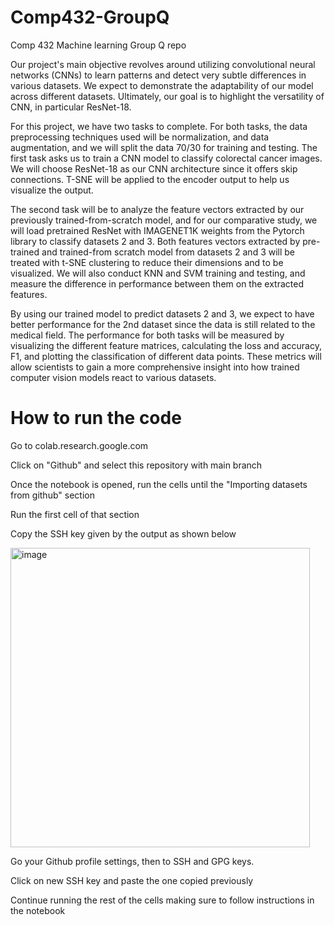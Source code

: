 # Comp432-GroupQ
Comp 432 Machine learning Group Q repo

Our project's main objective revolves around utilizing convolutional neural networks (CNNs) to learn patterns and detect very subtle differences in various datasets. We expect to demonstrate the adaptability of our model across different datasets. Ultimately, our goal is to highlight the versatility of CNN, in particular ResNet-18.

For this project, we have two tasks to complete. For both tasks, the data preprocessing techniques used will be normalization, and data augmentation, and we will split the data 70/30 for training and testing. The first task asks us to train a CNN model to classify colorectal cancer images. We will choose ResNet-18 as our CNN architecture since it offers skip connections. T-SNE will be applied to the encoder output to help us visualize the output.

The second task will be to analyze the feature vectors extracted by our previously trained-from-scratch model, and for our comparative study, we will load pretrained ResNet with IMAGENET1K weights from the Pytorch library to classify datasets 2 and 3. Both features vectors extracted by pre-trained and trained-from scratch model from datasets 2 and 3 will be treated with t-SNE clustering to reduce their dimensions and to be visualized. We will also conduct KNN and SVM training and testing, and measure the difference in performance between them on the extracted features.

By using our trained model to predict datasets 2 and 3, we expect to have better performance for the 2nd dataset since the data is still related to the medical field. The performance for both tasks will be measured by visualizing the different feature matrices, calculating the loss and accuracy, F1, and plotting the classification of different data points. These metrics will allow scientists to gain a more comprehensive insight into how trained computer vision models react to various datasets.

# How to run the code
Go to colab.research.google.com

Click on "Github" and select this repository with main branch

Once the notebook is opened, run the cells until the "Importing datasets from github" section

Run the first cell of that section

Copy the SSH key given by the output as shown below

<img width="479" alt="image" src="https://github.com/jonq-q/Comp432-GroupQ/assets/93301833/8df432c6-ec0e-4a9f-9153-d133aa987efe">

Go your Github profile settings, then to SSH and GPG keys. 

Click on new SSH key and paste the one copied previously

Continue running the rest of the cells making sure to follow instructions in the notebook
